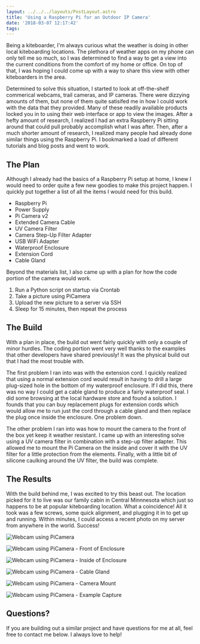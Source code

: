 ```yaml
---
layout: ../../../layouts/PostLayout.astro
title: 'Using a Raspberry Pi for an Outdoor IP Camera'
date: '2018-03-07 12:17:42'
tags:
---
```

Being a kiteboarder, I'm always curious what the weather is doing in other local kiteboarding locations. The plethora of weather apps on my phone can only tell me so much, so I was determined to find a way to get a view into the current conditions from the comfort of my home or office. On top of that, I was hoping I could come up with a way to share this view with other kiteboarders in the area.

Determined to solve this situation, I started to look at off-the-shelf commerical webcams, trail cameras, and IP cameras. There were dizzying amounts of them, but none of them quite satisifed me in how I could work with the data that they provided. Many of these readily available products locked you in to using their web interface or app to view the images. After a hefty amount of research, I realized I had an extra Raspberry Pi sitting around that could pull probably accomplish what I was after. Then, after a much shorter amount of research, I realized many people had already done similar things using the Raspberry Pi. I bookmarked a load of different tutorials and blog posts and went to work.

## The Plan
Although I already had the basics of a Raspberry Pi setup at home, I knew I would need to order quite a few new goodies to make this project happen. I quickly put together a list of all the items I would need for this build.

- Raspberry Pi
- Power Supply
- Pi Camera v2
- Extended Camera Cable
- UV Camera Filter
- Camera Step-Up Filter Adapter
- USB WiFi Adapter
- Waterproof Enclosure
- Extension Cord
- Cable Gland

Beyond the materials list, I also came up with a plan for how the code portion of the camera would work.

1. Run a Python script on startup via Crontab
2. Take a picture using PiCamera
3. Upload the new picture to a server via SSH
4. Sleep for 15 minutes, then repeat the process

## The Build
With a plan in place, the build out went fairly quickly with only a couple of minor hurdles. The coding portion went very well thanks to the examples that other developers have shared previously! It was the physical build out that I had the most trouble with.

The first problem I ran into was with the extension cord. I quickly realized that using a normal extension cord would result in having to drill a large plug-sized hole in the bottom of my waterproof enclosure. If I did this, there was no way I could get a cable gland to produce a fairly waterproof seal. I did some browsing at the local hardware store and found a solution. I founds that you can buy replacement plugs for extension cords which would allow me to run just the cord through a cable gland and then replace the plug once inside the enclosure. One problem down.

The other problem I ran into was how to mount the camera to the front of the box yet keep it weather resistant. I came up with an interesting solve using a UV camera filter in combination with a step-up filter adapter. This allowed me to mount the Pi Camera on the inside and cover it with the UV filter for a little protection from the elements. Finally, with a little bit of silicone caulking around the UV filter, the build was complete.

## The Results
With the build behind me, I was excited to try this beast out. The location picked for it to live was our family cabin in Central Minnnesota which just so happens to be at popular kiteboarding location. What a coincidence! All it took was a few screws, some quick alignment, and plugging it in to get up and running. Within minutes, I could access a recent photo on my server from anywhere in the world. Success!

![Webcam using PiCamera](/images/notes/2018-webcam-full.jpg)

![Webcam using PiCamera - Front of Enclosure](/images/notes/2018-webcam-front.jpg)

![Webcam using PiCamera - Inside of Enclosure](/images/notes/2018-webcam-open.jpg)

![Webcam using PiCamera - Cable Gland](/images/notes/2018-webcam-cable-gland.jpg)

![Webcam using PiCamera - Camera Mount](/images/notes/2018-webcam-picamera-mounting.jpg)

![Webcam using PiCamera - Example Capture](/images/notes/2018-webcam-example-capture.jpg)

## Questions?
If you are building out a similar project and have questions for me at all, feel free to contact me below. I always love to help!
